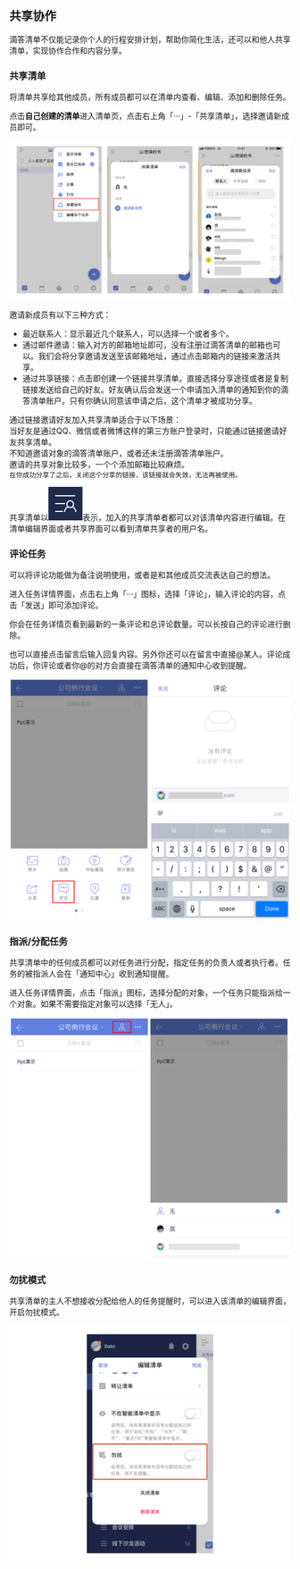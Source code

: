 ## 共享协作

滴答清单不仅能记录你个人的行程安排计划，帮助你简化生活，还可以和他人共享清单，实现协作合作和内容分享。

### 共享清单

将清单共享给其他成员，所有成员都可以在清单内查看、编辑、添加和删除任务。

点击**自己创建的清单**进入清单页，点击右上角「···」-「共享清单」，选择邀请新成员即可。

![](./images/share/invite.png)

邀请新成员有以下三种方式：

* 最近联系人：显示最近几个联系人，可以选择一个或者多个。
* 通过邮件邀请：输入对方的邮箱地址即可，没有注册过滴答清单的邮箱也可以。我们会将分享邀请发送至该邮箱地址，通过点击邮箱内的链接来激活共享。
* 通过共享链接：点击即创建一个链接共享清单。直接选择分享途径或者是复制链接发送给自己的好友。好友确认后会发送一个申请加入清单的通知到你的滴答清单账户。只有你确认同意该申请之后，这个清单才被成功分享。

通过链接邀请好友加入共享清单适合于以下场景： <br>当好友是通过QQ、微信或者微博这样的第三方账户登录时，只能通过链接邀请好友共享清单。 <br>不知道邀请对象的滴答清单账户，或者还未注册滴答清单账户。 <br>邀请的共享对象比较多，一个个添加邮箱比较麻烦。 <br >`在你成功分享了之后，关闭这个分享的链接，该链接就会失效，无法再被使用。`

共享清单以![](images/share/ShareIcon.PNG)表示，加入的共享清单者都可以对该清单内容进行编辑。在清单编辑界面或者共享界面可以看到清单共享者的用户名。

### 评论任务

可以将评论功能做为备注说明使用，或者是和其他成员交流表达自己的想法。

进入任务详情界面，点击右上角「···」图标，选择「评论」，输入评论的内容，点击「发送」即可添加评论。

你会在任务详情页看到最新的一条评论和总评论数量。可以长按自己的评论进行删除。

也可以直接点击留言后输入回复内容。另外你还可以在留言中直接@某人。评论成功后，你评论或者你@的对方会直接在滴答清单的通知中心收到提醒。

![](./images/share/comment.png)

### 指派/分配任务

共享清单中的任何成员都可以对任务进行分配，指定任务的负责人或者执行者。任务的被指派人会在「通知中心」收到通知提醒。

进入任务详情界面，点击「指派」图标，选择分配的对象，一个任务只能指派给一个对象。如果不需要指定对象可以选择「无人」。

![](./images/share/allot.png)

### 勿扰模式

共享清单的主人不想接收分配给他人的任务提醒时，可以进入该清单的编辑界面，开启勿扰模式。

![](./images/share/disturb.png)

